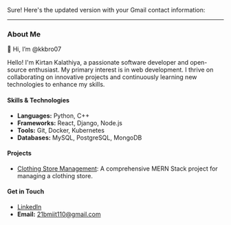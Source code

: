 Sure! Here's the updated version with your Gmail contact information:

---

### About Me

👋 Hi, I’m @kkbro07

Hello! I'm Kirtan Kalathiya, a passionate software developer and open-source enthusiast. My primary interest is in web development. I thrive on collaborating on innovative projects and continuously learning new technologies to enhance my skills.

#### Skills & Technologies
- **Languages:** Python, C++
- **Frameworks:** React, Django, Node.js
- **Tools:** Git, Docker, Kubernetes
- **Databases:** MySQL, PostgreSQL, MongoDB

#### Projects
- [Clothing Store Management](https://github.com/kkbro07/clothingshop.git): A comprehensive MERN Stack project for managing a clothing store.

#### Get in Touch
- [LinkedIn](https://www.linkedin.com/in/kirtankalathiya?utm_source=share&utm_campaign=share_via&utm_content=profile&utm_medium=android_app)
- **Email:** 21bmiit110@gmail.com
